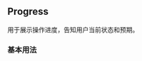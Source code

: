 <div class="demo-header">
<p class="overviewicon">
  <span class="wapi-business-slider"/>
</p>

## Progress

<nova-uxlink widget-name="Progress"></nova-uxlink>

用于展示操作进度，告知用户当前状态和预期。
</div>

### 基本用法

<nova-demo-view link="progress/basic-usage"></nova-demo-view>

<br>

<nova-attributes link="progress"></nova-attributes>
